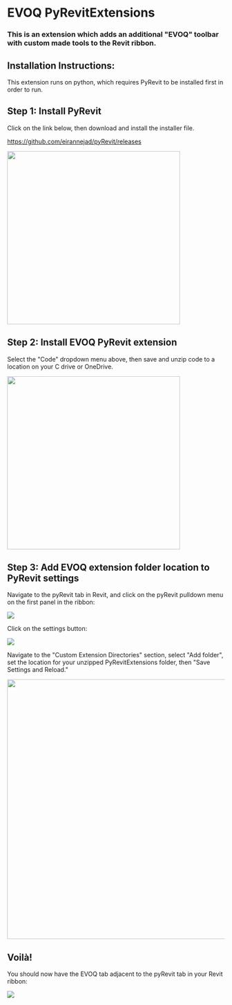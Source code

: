 # EVOQ PyRevitExtensions

### This is an extension which adds an additional "EVOQ" toolbar with custom made tools to the Revit ribbon.

## Installation Instructions:

This extension runs on python, which requires PyRevit to be installed first in order to run. 

## Step 1: Install PyRevit

Click on the link below, then download and install the installer file.

https://github.com/eirannejad/pyRevit/releases

<p align="left">
  <img src="https://github.com/EVOQ-mmacneill/PyRevitExtensions/assets/144481330/bf0aef76-d057-475b-831b-c8249a7f35fc" width="400">
</p>

## Step 2: Install EVOQ PyRevit extension

Select the "Code" dropdown menu above, then save and unzip code to a location on your C drive or OneDrive. 

<p align="left">
  <img src="https://github.com/EVOQ-mmacneill/PyRevitExtensions/assets/144481330/1518b108-5a37-45e2-92af-e9cd22d20685" width="400">
</p>


## Step 3: Add EVOQ extension folder location to PyRevit settings 

Navigate to the pyRevit tab in Revit, and click on the pyRevit pulldown menu on the first panel in the ribbon:

<p align="left">
  <img src="https://github.com/EVOQ-mmacneill/PyRevitExtensions/assets/144481330/bbf8ec13-cddd-4910-82f8-e3fef498f95b">
</p>

Click on the settings button:

<p align="left">
 <img src="https://github.com/EVOQ-mmacneill/PyRevitExtensions/assets/144481330/4b58511f-a46b-49eb-ae86-5aa8813aba51">
</p>

Navigate to the "Custom Extension Directories" section, select "Add folder", set the location for your unzipped PyRevitExtensions folder, then "Save Settings and Reload."

<p align="left">
 <img src="https://github.com/EVOQ-mmacneill/PyRevitExtensions/assets/144481330/d0bd4201-65d1-466b-96db-d7885bd09dba" width="600">
</p>

## Voilà!

You should now have the EVOQ tab adjacent to the pyRevit tab in your Revit ribbon:

<p align="left">
 <img src="https://github.com/EVOQ-mmacneill/PyRevitExtensions/assets/144481330/d4b2f103-56d8-484e-8208-050b8f2ed682">
</p>
